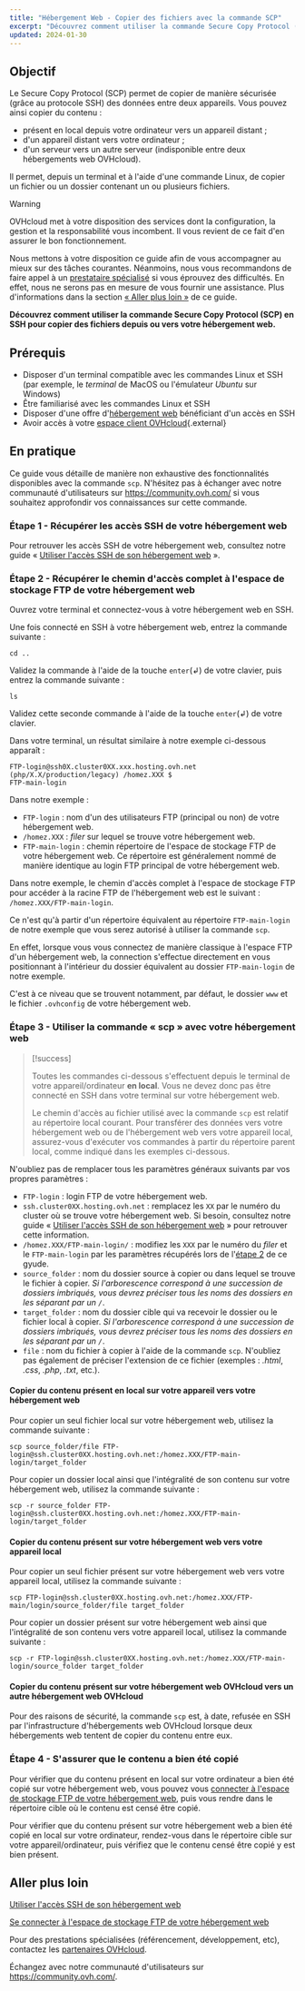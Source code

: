 ```yaml
---
title: "Hébergement Web - Copier des fichiers avec la commande SCP"
excerpt: "Découvrez comment utiliser la commande Secure Copy Protocol (SCP) en SSH pour copier des fichiers depuis ou vers votre hébergement web"
updated: 2024-01-30
---
```


## Objectif

Le Secure Copy Protocol (SCP) permet de copier de manière sécurisée (grâce au protocole SSH) des données entre deux appareils. Vous pouvez ainsi copier du contenu :

- présent en local depuis votre ordinateur vers un appareil distant ;
- d'un appareil distant vers votre ordinateur ;
- d'un serveur vers un autre serveur (indisponible entre deux hébergements web OVHcloud).

Il permet, depuis un terminal et à l'aide d'une commande Linux, de copier un fichier ou un dossier contenant un ou plusieurs fichiers.

> [!warning]
>
> OVHcloud met à votre disposition des services dont la configuration, la gestion et la responsabilité vous incombent. Il vous revient de ce fait d'en assurer le bon fonctionnement.
> 
> Nous mettons à votre disposition ce guide afin de vous accompagner au mieux sur des tâches courantes. Néanmoins, nous vous recommandons de faire appel à un [prestataire spécialisé](/links/partner) si vous éprouvez des difficultés. En effet, nous ne serons pas en mesure de vous fournir une assistance. Plus d'informations dans la section [« Aller plus loin »](#go-further) de ce guide.
>

**Découvrez comment utiliser la commande Secure Copy Protocol (SCP) en SSH pour copier des fichiers depuis ou vers votre hébergement web.**

## Prérequis

- Disposer d'un terminal compatible avec les commandes Linux et SSH (par exemple, le *terminal* de MacOS ou l'émulateur *Ubuntu* sur Windows)
- Être familiarisé avec les commandes Linux et SSH
- Disposer d'une offre d'[hébergement web](https://www.ovhcloud.com/fr-ca/web-hosting/) bénéficiant d'un accès en SSH
- Avoir accès à votre [espace client OVHcloud](/links/manager){.external}

## En pratique

Ce guide vous détaille de manière non exhaustive des fonctionnalités disponibles avec la commande `scp`. N'hésitez pas à échanger avec notre communauté d'utilisateurs sur <https://community.ovh.com/> si vous souhaitez approfondir vos connaissances sur cette commande.

### Étape 1 - Récupérer les accès SSH de votre hébergement web

Pour retrouver les accès SSH de votre hébergement web, consultez notre guide « [Utiliser l'accès SSH de son hébergement web](/pages/web_cloud/web_hosting/ssh_on_webhosting) ».

### Étape 2 - Récupérer le chemin d'accès complet à l'espace de stockage FTP de votre hébergement web<a name="step2"></a>

Ouvrez votre terminal et connectez-vous à votre hébergement web en SSH.

Une fois connecté en SSH à votre hébergement web, entrez la commande suivante : 

```ssh
cd ..
```

Validez la commande à l'aide de la touche `enter`(↲) de votre clavier, puis entrez la commande suivante :

```ssh
ls
```

Validez cette seconde commande à l'aide de la touche `enter`(↲) de votre clavier.

Dans votre terminal, un résultat similaire à notre exemple ci-dessous apparaît :

```ssh
FTP-login@ssh0X.cluster0XX.xxx.hosting.ovh.net (php/X.X/production/legacy) /homez.XXX $
FTP-main-login
```

Dans notre exemple :

- `FTP-login` : nom d'un des utilisateurs FTP (principal ou non) de votre hébergement web.
- `/homez.XXX` : *filer* sur lequel se trouve votre hébergement web.
- `FTP-main-login` : chemin répertoire de l'espace de stockage FTP de votre hébergement web. Ce répertoire est généralement nommé de manière identique au login FTP principal de votre hébergement web.

Dans notre exemple, le chemin d'accès complet à l'espace de stockage FTP pour accéder à la racine FTP de l'hébergement web est le suivant : `/homez.XXX/FTP-main-login`.

Ce n'est qu'à partir d'un répertoire équivalent au répertoire `FTP-main-login` de notre exemple que vous serez autorisé à utiliser la commande `scp`.

En effet, lorsque vous vous connectez de manière classique à l'espace FTP d'un hébergement web, la connection s'effectue directement en vous positionnant à l'intérieur du dossier équivalent au dossier `FTP-main-login` de notre exemple.

C'est à ce niveau que se trouvent notamment, par défaut, le dossier `www` et le fichier `.ovhconfig` de votre hébergement web.

### Étape 3 - Utiliser la commande « scp » avec votre hébergement web

> [!success]
>
> Toutes les commandes ci-dessous s'effectuent depuis le terminal de votre appareil/ordinateur **en local**. Vous ne devez donc pas être connecté en SSH dans votre terminal sur votre hébergement web.
>
> Le chemin d'accès au fichier utilisé avec la commande `scp` est relatif au répertoire local courant. Pour transférer des données vers votre hébergement web ou de l'hébergement web vers votre appareil local, assurez-vous d'exécuter vos commandes à partir du répertoire parent local, comme indiqué dans les exemples ci-dessous.
>

N'oubliez pas de remplacer tous les paramètres généraux suivants par vos propres paramètres :

- `FTP-login` : login FTP de votre hébergement web.
- `ssh.cluster0XX.hosting.ovh.net` : remplacez les `XX` par le numéro du cluster où se trouve votre hébergement web. Si besoin, consultez notre guide « [Utiliser l'accès SSH de son hébergement web](/pages/web_cloud/web_hosting/ssh_on_webhosting) » pour retrouver cette information.
- `/homez.XXX/FTP-main-login/` : modifiez les `XXX` par le numéro du *filer* et le `FTP-main-login` par les paramètres récupérés lors de l'[étape 2](#step2) de ce gyude.
- `source_folder` : nom du dossier source à copier ou dans lequel se trouve le fichier à copier. *Si l'arborescence correspond à une succession de dossiers imbriqués, vous devrez préciser tous les noms des dossiers en les séparant par un `/`*.
- `target_folder` : nom du dossier cible qui va recevoir le dossier ou le fichier local à copier. *Si l'arborescence correspond à une succession de dossiers imbriqués, vous devrez préciser tous les noms des dossiers en les séparant par un `/`*.
- `file` : nom du fichier à copier à l'aide de la commande `scp`. N'oubliez pas également de préciser l'extension de ce fichier (exemples : *.html*, *.css*, *.php*, *.txt*, etc.).

#### Copier du contenu présent en local sur votre appareil vers votre hébergement web

Pour copier un seul fichier local sur votre hébergement web, utilisez la commande suivante :

```ssh
scp source_folder/file FTP-login@ssh.cluster0XX.hosting.ovh.net:/homez.XXX/FTP-main-login/target_folder
```

Pour copier un dossier local ainsi que l'intégralité de son contenu sur votre hébergement web, utilisez la commande suivante :

```ssh
scp -r source_folder FTP-login@ssh.cluster0XX.hosting.ovh.net:/homez.XXX/FTP-main-login/target_folder 
```

#### Copier du contenu présent sur votre hébergement web vers votre appareil local

Pour copier un seul fichier présent sur votre hébergement web vers votre appareil local, utilisez la commande suivante :

```ssh
scp FTP-login@ssh.cluster0XX.hosting.ovh.net:/homez.XXX/FTP-main/login/source_folder/file target_folder 
```

Pour copier un dossier présent sur votre hébergement web ainsi que l'intégralité de son contenu vers votre appareil local, utilisez la commande suivante :

```ssh
scp -r FTP-login@ssh.cluster0XX.hosting.ovh.net:/homez.XXX/FTP-main-login/source_folder target_folder
```

#### Copier du contenu présent sur votre hébergement web OVHcloud vers un autre hébergement web OVHcloud

Pour des raisons de sécurité, la commande `scp` est, à date, refusée en SSH par l'infrastructure d'hébergements web OVHcloud lorsque deux hébergements web tentent de copier du contenu entre eux.

### Étape 4 - S'assurer que le contenu a bien été copié

Pour vérifier que du contenu présent en local sur votre ordinateur a bien été copié sur votre hébergement web, vous pouvez vous [connecter à l'espace de stockage FTP de votre hébergement web](/pages/web_cloud/web_hosting/ftp_connection), puis vous rendre dans le répertoire cible où le contenu est censé être copié.

Pour vérifier que du contenu présent sur votre hébergement web a bien été copié en local sur votre ordinateur, rendez-vous dans le répertoire cible sur votre appareil/ordinateur, puis vérifiez que le contenu censé être copié y est bien présent.

## Aller plus loin <a name="go-further"></a>

[Utiliser l'accès SSH de son hébergement web](/pages/web_cloud/web_hosting/ssh_on_webhosting)

[Se connecter à l'espace de stockage FTP de votre hébergement web](/pages/web_cloud/web_hosting/ftp_connection)
 
Pour des prestations spécialisées (référencement, développement, etc), contactez les [partenaires OVHcloud](/links/partner).
 
Échangez avec notre communauté d'utilisateurs sur <https://community.ovh.com/>.